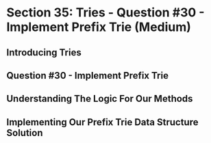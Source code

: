 # Section 35: Tries - Question #30 - Implement Prefix Trie (Medium) 

## Introducing Tries 

## Question #30 - Implement Prefix Trie 

## Understanding The Logic For Our Methods 

## Implementing Our Prefix Trie Data Structure Solution 